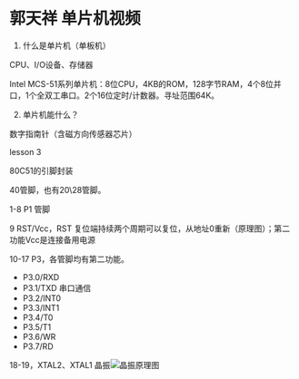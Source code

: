 # 郭天祥 单片机视频

1. 什么是单片机（单板机）

CPU、I/O设备、存储器

Intel MCS-51系列单片机：8位CPU，4KB的ROM，128字节RAM，4个8位并口，1个全双工串口。2个16位定时/计数器。寻址范围64K。

2. 单片机能什么？

数字指南针（含磁方向传感器芯片）



lesson 3


80C51的引脚封装

40管脚，也有20\28管脚。

1-8 P1 管脚

9 RST/Vcc，RST 复位端持续两个周期可以复位，从地址0重新（原理图）；第二功能Vcc是连接备用电源

10-17 P3，各管脚均有第二功能。

+ P3.0/RXD
+ P3.1/TXD 串口通信
+ P3.2/INT0
+ P3.3/INT1
+ P3.4/T0
+ P3.5/T1
+ P3.6/WR
+ P3.7/RD

18-19，XTAL2、XTAL1 晶振![晶振原理图](/home/luckybb/Desktop/2020022001.png)



